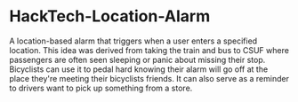 # HackTech-Location-Alarm
A location-based alarm that triggers when a user enters a specified location. This idea was derived from taking the train and bus to CSUF where passengers are often seen sleeping or panic about missing their stop. Bicyclists can use it to pedal hard knowing their alarm will go off at the place they're meeting their bicyclists friends. It can also serve as a reminder to drivers want to pick up something from a store.
